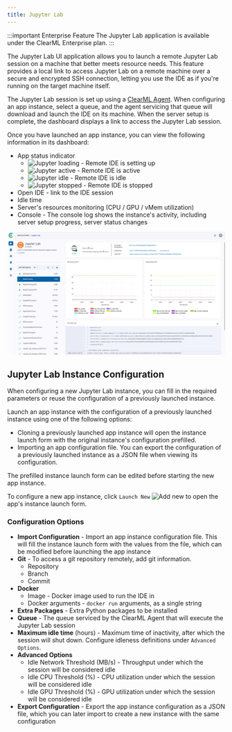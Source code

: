 ```yaml
---
title: Jupyter Lab
---
```


:::important Enterprise Feature
The Jupyter Lab application is available under the ClearML Enterprise plan.
:::

The Jupyter Lab UI application allows you to launch a remote Jupyter Lab session on a machine that better meets resource needs. 
This feature provides a local link to access Jupyter Lab on a remote machine over a secure and encrypted SSH connection,
letting you use the IDE as if you're running on the target machine itself.

The Jupyter Lab session is set up using a [ClearML Agent](../../clearml_agent.md). When configuring an app instance, 
select a queue, and the agent servicing that queue will download and launch the IDE on its machine. When the server 
setup is complete, the dashboard displays a link to access the Jupyter Lab session.  

Once you have launched an app instance, you can view the following information in its dashboard: 
* App status indicator
    * <img src="/docs/latest/icons/ico-jupyter-lab-loading.svg" alt="Jupyter loading" className="icon size-md" /> - Remote IDE is setting up 
    * <img src="/docs/latest/icons/ico-jupyter-lab-active.svg" alt="Jupyter active" className="icon size-md" /> - Remote IDE is active
    * <img src="/docs/latest/icons/ico-jupyter-lab-idle.svg" alt="Jupyter idle" className="icon size-md" /> - Remote IDE is idle  
    * <img src="/docs/latest/icons/ico-jupyter-lab-stopped.svg" alt="Jupyter stopped" className="icon size-md" /> - Remote IDE is stopped
* Open IDE - link to the IDE session
* Idle time
* Server's resources monitoring (CPU / GPU / vMem utilization)
* Console - The console log shows the instance's activity, including server setup progress, server status changes

![Jupyter Lab Dashboard](../../img/apps_jupyter_lab.png)

## Jupyter Lab Instance Configuration
When configuring a new Jupyter Lab instance, you can fill in the required parameters or reuse the configuration of 
a previously launched instance.  

Launch an app instance with the configuration of a previously launched instance using one of the following options:
* Cloning a previously launched app instance will open the instance launch form with the original instance's 
configuration prefilled.
* Importing an app configuration file. You can export the configuration of a previously launched instance as a JSON file 
when viewing its configuration.

The prefilled instance launch form can be edited before starting the new app instance. 

To configure a new app instance, click `Launch New` <img src="/docs/latest/icons/ico-add.svg" alt="Add new" className="icon size-md space-sm" /> 
to open the app's instance launch form.

### Configuration Options

* **Import Configuration** - Import an app instance configuration file. This will fill the instance launch form with the 
  values from the file, which can be modified before launching the app instance
* **Git** - To access a git repository remotely, add git information. 
  * Repository
  * Branch
  * Commit
* **Docker**
  * Image - Docker image used to run the IDE in
  * Docker arguments - `docker run` arguments, as a single string
* **Extra Packages** - Extra Python packages to be installed
* **Queue** - The queue serviced by the ClearML Agent that will execute the Jupyter Lab session
* **Maximum idle time** (hours) - Maximum time of inactivity, after which the session will shut down. Configure idleness 
  definitions under `Advanced Options`.  
* **Advanced Options**
  * Idle Network Threshold (MB/s) - Throughput under which the session will be considered idle
  * Idle CPU Threshold (%) - CPU utilization under which the session will be considered idle
  * Idle GPU Threshold (%) - GPU utilization under which the session will be considered idle
* **Export Configuration** - Export the app instance configuration as a JSON file, which you can later import to create 
  a new instance with the same configuration

